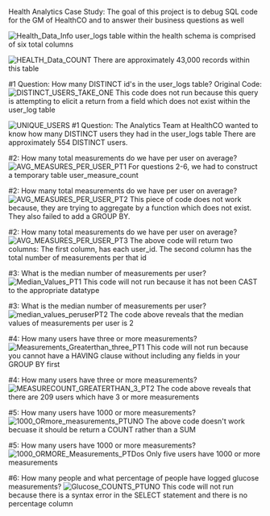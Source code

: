 Health Analytics Case Study: The goal of this project is to debug SQL code for the GM of HealthCO and to answer their business questions as well

![Health_Data_Info](https://user-images.githubusercontent.com/85455439/131554524-e6bca2e3-3a25-4c75-9b08-2ad712a2b368.png)
user_logs table within the health schema is comprised of six total columns


![HEALTH_Data_COUNT](https://user-images.githubusercontent.com/85455439/131554804-29d4810a-7be1-4993-80f7-f8b055314e99.png)
There are approximately 43,000 records within this table

#1 Question: How many DISTINCT id's in the user_logs table?
Original Code:
![DISTINCT_USERS_TAKE_ONE](https://user-images.githubusercontent.com/85455439/131556802-6758f44d-b3ba-4b72-aacf-e21248aadaf8.png)
This code does not run because this query is attempting to elicit a return from a field which does not exist within the user_log table


![UNIQUE_USERS](https://user-images.githubusercontent.com/85455439/131555994-98029cd4-fdeb-4a3c-9d71-b48f4a348c81.png)
#1 Question: The Analytics Team at HealthCO wanted to know how many DISTINCT users they had in the user_logs table
There are approximately 554 DISTINCT users. 


#2: How many total measurements do we have per user on average?
![AVG_MEASURES_PER_USER_PT1](https://user-images.githubusercontent.com/85455439/131559782-20a447d8-c214-497f-85ed-4976eeba07d5.png)
For questions 2-6, we had to construct a temporary table user_measure_count



#2: How many total measurements do we have per user on average?
![AVG_MEASURES_PER_USER_PT2](https://user-images.githubusercontent.com/85455439/131560226-a1b86933-04d7-4953-b159-8dbb803be92b.png)
This piece of code does not work because, they are trying to aggregate by a function which does not exist. They also failed to add a GROUP BY. 


#2: How many total measurements do we have per user on average?
![AVG_MEASURES_PER_USER_PT3](https://user-images.githubusercontent.com/85455439/131561088-7603143a-d970-4937-98b6-80aa8abcb8c6.png)
The above code will return two columns: The first column, has each user_id. The second column has the total number of measurements per that id

#3: What is the median number of measurements per user?
![Median_Values_PT1](https://user-images.githubusercontent.com/85455439/131561931-68f107d1-d13f-4697-80fa-492a26fbac32.png)
This code will not run because it has not been CAST to the appropriate datatype

#3: What is the median number of measurements per user?
![median_values_peruserPT2 ](https://user-images.githubusercontent.com/85455439/131563338-ebd19128-97d8-41e0-ba33-ec4575958e02.png)
The code above reveals that the median values of measurements per user is 2 


#4: How many users have three or more measurements?
![Measurements_Greaterthan_three_PT1](https://user-images.githubusercontent.com/85455439/131564047-cc5eb421-fc5a-42da-9cb9-702c14ea7ca1.png)
This code will not run because you cannot have a HAVING clause without including any fields in your GROUP BY first


#4: How many users have three or more measurements?
![MEASURECOUNT_GREATERTHAN_3_PT2](https://user-images.githubusercontent.com/85455439/131564454-2977a780-40c4-4f07-9d31-62294cbe0111.png)
The code above reveals that there are 209 users which have 3 or more measurements


#5: How many users have 1000 or more measurements?
![1000_ORmore_measurements_PTUNO](https://user-images.githubusercontent.com/85455439/131565347-89759ba2-19ce-4931-a65f-379252a1ed7e.png)
The above code doesn't work becuase it should be return a COUNT rather than a SUM


#5: How many users have 1000 or more measurements?
![1000_ORMORE_Measurements_PTDos](https://user-images.githubusercontent.com/85455439/131565889-cde83745-b3bb-4cb9-9037-aa62e63a21d9.png)
Only five users have 1000 or more measurements

#6: How many people and what percentage of people have logged glucose measurements?
![Glucose_COUNTS_PTUNO](https://user-images.githubusercontent.com/85455439/131567435-44723695-7487-4f6f-9360-9e675e2e612a.png)
This code will not run because there is a syntax error in the SELECT statement and there is no percentage column
